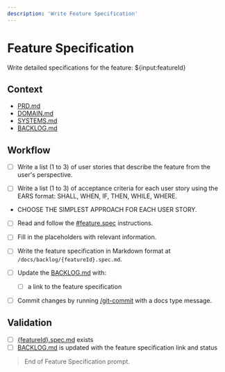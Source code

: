 ```yaml
---
description: 'Write Feature Specification'
---
```


# Feature Specification

Write detailed specifications for the feature: ${input:featureId}

## Context

- [PRD.md](/docs/PRD.md)
- [DOMAIN.md](/docs/DOMAIN.md)
- [SYSTEMS.md](/docs/SYSTEMS.md)
- [BACKLOG.md](/docs/BACKLOG.md)

## Workflow

- [ ] Write a list (1 to 3) of user stories that describe the feature from the user's perspective.

- [ ] Write a list (1 to 3) of acceptance criteria for each user story using the EARS format: SHALL, WHEN, IF, THEN, WHILE, WHERE.

- CHOOSE THE SIMPLEST APPROACH FOR EACH USER STORY.

- [ ] Read and follow the [#feature.spec](/.github/instructions/feature.spec.instructions.md) instructions.

- [ ] Fill in the placeholders with relevant information.

- [ ] Write the feature specification in Markdown format at `/docs/backlog/{featureId}.spec.md`.

- [ ] Update the [BACKLOG.md](/docs/BACKLOG.md) with:
  - [ ] a link to the feature specification

- [ ] Commit changes by running [/git-commit](/.github/prompts/git-commit.prompt.md) with a docs type message.

## Validation

- [ ] [{featureId}.spec.md](/docs/backlog/{featureId}.spec.md) exists
- [ ] [BACKLOG.md](/docs/BACKLOG.md) is updated with the feature specification link and status

> End of Feature Specification prompt.